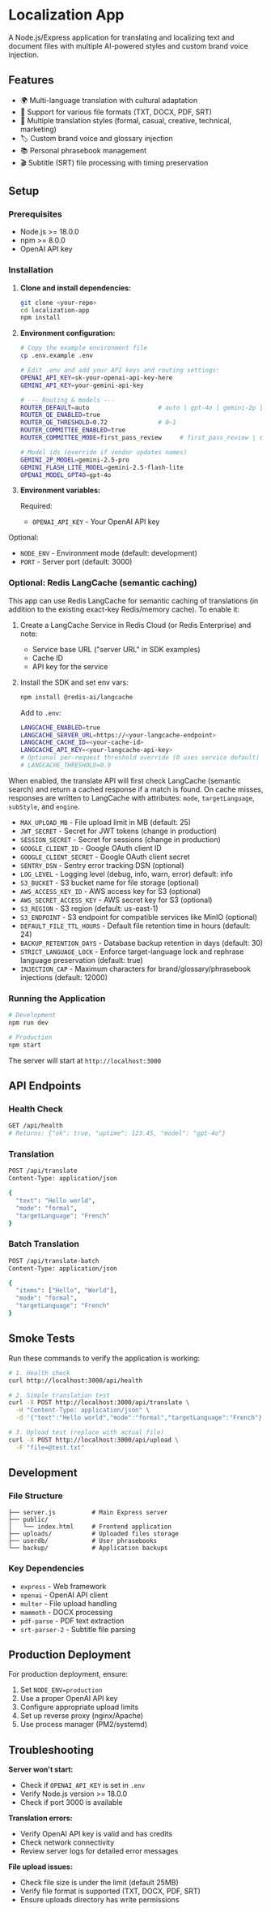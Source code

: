 # Localization App

A Node.js/Express application for translating and localizing text and document files with multiple AI-powered styles and custom brand voice injection.

## Features

- 🌍 Multi-language translation with cultural adaptation
- 📄 Support for various file formats (TXT, DOCX, PDF, SRT)
- 🎨 Multiple translation styles (formal, casual, creative, technical, marketing)
- 🏷️ Custom brand voice and glossary injection
- 📚 Personal phrasebook management
- 🎬 Subtitle (SRT) file processing with timing preservation

## Setup

### Prerequisites

- Node.js >= 18.0.0
- npm >= 8.0.0
- OpenAI API key

### Installation

1. **Clone and install dependencies:**
   ```bash
   git clone <your-repo>
   cd localization-app
   npm install
   ```

2. **Environment configuration:**
   ```bash
   # Copy the example environment file
   cp .env.example .env
   
   # Edit .env and add your API keys and routing settings:
   OPENAI_API_KEY=sk-your-openai-api-key-here
   GEMINI_API_KEY=your-gemini-api-key
   
   # --- Routing & models ---
   ROUTER_DEFAULT=auto                   # auto | gpt-4o | gemini-2p | gemini-fl
   ROUTER_QE_ENABLED=true
   ROUTER_QE_THRESHOLD=0.72              # 0–1
   ROUTER_COMMITTEE_ENABLED=true
   ROUTER_COMMITTEE_MODE=first_pass_review     # first_pass_review | committee2 | off
   
   # Model ids (override if vendor updates names)
   GEMINI_2P_MODEL=gemini-2.5-pro
   GEMINI_FLASH_LITE_MODEL=gemini-2.5-flash-lite
   OPENAI_MODEL_GPT4O=gpt-4o
   ```

3. **Environment variables:**
   
   Required:
   - `OPENAI_API_KEY` - Your OpenAI API key

Optional:
- `NODE_ENV` - Environment mode (default: development)
- `PORT` - Server port (default: 3000)

### Optional: Redis LangCache (semantic caching)

This app can use Redis LangCache for semantic caching of translations (in addition to the existing exact-key Redis/memory cache). To enable it:

1) Create a LangCache Service in Redis Cloud (or Redis Enterprise) and note:
   - Service base URL ("server URL" in SDK examples)
   - Cache ID
   - API key for the service

2) Install the SDK and set env vars:
   ```bash
   npm install @redis-ai/langcache
   ```
   Add to `.env`:
   ```bash
   LANGCACHE_ENABLED=true
   LANGCACHE_SERVER_URL=https://<your-langcache-endpoint>
   LANGCACHE_CACHE_ID=<your-cache-id>
   LANGCACHE_API_KEY=<your-langcache-api-key>
   # Optional per-request threshold override (0 uses service default)
   # LANGCACHE_THRESHOLD=0.9
   ```

When enabled, the translate API will first check LangCache (semantic search) and return a cached response if a match is found. On cache misses, responses are written to LangCache with attributes: `mode`, `targetLanguage`, `subStyle`, and `engine`.
   - `MAX_UPLOAD_MB` - File upload limit in MB (default: 25)
   - `JWT_SECRET` - Secret for JWT tokens (change in production)
   - `SESSION_SECRET` - Secret for sessions (change in production)
   - `GOOGLE_CLIENT_ID` - Google OAuth client ID
   - `GOOGLE_CLIENT_SECRET` - Google OAuth client secret
   - `SENTRY_DSN` - Sentry error tracking DSN (optional)
   - `LOG_LEVEL` - Logging level (debug, info, warn, error) default: info
   - `S3_BUCKET` - S3 bucket name for file storage (optional)
   - `AWS_ACCESS_KEY_ID` - AWS access key for S3 (optional)
   - `AWS_SECRET_ACCESS_KEY` - AWS secret key for S3 (optional)
   - `S3_REGION` - S3 region (default: us-east-1)
   - `S3_ENDPOINT` - S3 endpoint for compatible services like MinIO (optional)
   - `DEFAULT_FILE_TTL_HOURS` - Default file retention time in hours (default: 24)
   - `BACKUP_RETENTION_DAYS` - Database backup retention in days (default: 30)
   - `STRICT_LANGUAGE_LOCK` - Enforce target-language lock and rephrase language preservation (default: true)
   - `INJECTION_CAP` - Maximum characters for brand/glossary/phrasebook injections (default: 12000)

### Running the Application

```bash
# Development
npm run dev

# Production
npm start
```

The server will start at `http://localhost:3000`

## API Endpoints

### Health Check
```bash
GET /api/health
# Returns: {"ok": true, "uptime": 123.45, "model": "gpt-4o"}
```

### Translation
```bash
POST /api/translate
Content-Type: application/json

{
  "text": "Hello world",
  "mode": "formal",
  "targetLanguage": "French"
}
```

### Batch Translation
```bash
POST /api/translate-batch
Content-Type: application/json

{
  "items": ["Hello", "World"],
  "mode": "formal", 
  "targetLanguage": "French"
}
```

## Smoke Tests

Run these commands to verify the application is working:

```bash
# 1. Health check
curl http://localhost:3000/api/health

# 2. Simple translation test
curl -X POST http://localhost:3000/api/translate \
  -H "Content-Type: application/json" \
  -d '{"text":"Hello world","mode":"formal","targetLanguage":"French"}'

# 3. Upload test (replace with actual file)
curl -X POST http://localhost:3000/api/upload \
  -F "file=@test.txt"
```

## Development

### File Structure
```
├── server.js          # Main Express server
├── public/
│   └── index.html     # Frontend application
├── uploads/           # Uploaded files storage
├── userdb/            # User phrasebooks
└── backup/            # Application backups
```

### Key Dependencies
- `express` - Web framework
- `openai` - OpenAI API client
- `multer` - File upload handling
- `mammoth` - DOCX processing
- `pdf-parse` - PDF text extraction
- `srt-parser-2` - Subtitle file parsing

## Production Deployment

For production deployment, ensure:
1. Set `NODE_ENV=production`
2. Use a proper OpenAI API key
3. Configure appropriate upload limits
4. Set up reverse proxy (nginx/Apache)
5. Use process manager (PM2/systemd)

## Troubleshooting

**Server won't start:**
- Check if `OPENAI_API_KEY` is set in `.env`
- Verify Node.js version >= 18.0.0
- Check if port 3000 is available

**Translation errors:**
- Verify OpenAI API key is valid and has credits
- Check network connectivity
- Review server logs for detailed error messages

**File upload issues:**
- Check file size is under the limit (default 25MB)
- Verify file format is supported (TXT, DOCX, PDF, SRT)
- Ensure uploads directory has write permissions
